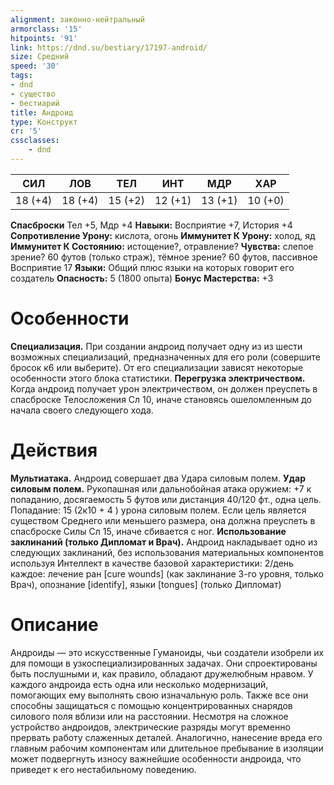 ```yaml
---
alignment: законно-нейтральный
armorclass: '15'
hitpoints: '91'
link: https://dnd.su/bestiary/17197-android/
size: Средний
speed: '30'
tags:
- dnd
- существо
- бестиарий
title: Андроид
type: Конструкт
cr: '5'
cssclasses:
    - dnd
---
```



| СИЛ | ЛОВ | ТЕЛ | ИНТ | МДР | ХАР |
|---|---|---|---|---|---|
| 18 (+4) | 18 (+4) | 15 (+2) | 12 (+1) | 13 (+1) | 10 (+0) |
**Спасброски** Тел +5, Мдр +4
**Навыки:** Восприятие +7, История +4
**Сопротивление Урону:** кислота, огонь
**Иммунитет К Урону:** холод, яд
**Иммунитет К Состоянию:** истощение?, отравление?
**Чувства:** слепое зрение? 60 футов (только страж), тёмное зрение? 60 футов, пассивное Восприятие 17
**Языки:** Общий плюс языки на которых говорит его создатель
**Опасность:** 5 (1800 опыта)
**Бонус Мастерства:** +3


# Особенности
**Специализация.** При создании андроид получает одну из из шести возможных специализаций, предназначенных для его роли (совершите бросок к6 или выберите). От его специализации зависят некоторые особенности этого блока статистики.
**Перегрузка электричеством.** Когда андроид получает урон электричеством, он должен преуспеть в спасброске Телосложения Сл 10, иначе становясь ошеломленным до начала своего следующего хода.


# Действия
**Мультиатака.** Андроид совершает два Удара силовым полем.
**Удар силовым полем.** Рукопашная или дальнобойная атака оружием: +7 к попаданию, досягаемость 5 футов или дистанция 40/120 фт., одна цель. Попадание: 15 (2к10 + 4 ) урона силовым полем. Если цель является существом Среднего или меньшего размера, она должна преуспеть в спасброске Силы Сл 15, иначе сбивается с ног.
**Использование заклинаний (только Дипломат и Врач).** Андроид накладывает одно из следующих заклинаний, без использования материальных компонентов используя Интеллект в качестве базовой характеристики:
2/день каждое: лечение ран [cure wounds] (как заклинание 3-го уровня, только Врач), опознание [identify], языки [tongues] (только Дипломат)


# Описание
Андроиды — это искусственные Гуманоиды, чьи создатели изобрели их для помощи в узкоспециализированных задачах. Они спроектированы быть послушными и, как правило, обладают дружелюбным нравом. У каждого андроида есть одна или несколько модернизаций, помогающих ему выполнять свою изначальную роль. Также все они способны защищаться с помощью концентрированных снарядов силового поля вблизи или на расстоянии. Несмотря на сложное устройство андроидов, электрические разряды могут временно прервать работу слаженных деталей. Аналогично, нанесение вреда его главным рабочим компонентам или длительное пребывание в изоляции может подвергнуть износу важнейшие особенности андроида, что приведет к его нестабильному поведению.